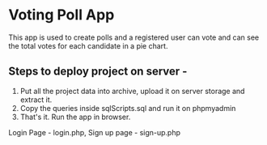 # Voting Poll App

This app is used to create polls and a registered user can vote and can see the total votes for each candidate in a pie chart.

## Steps to deploy project on server -

1. Put all the project data into archive, upload it on server storage and extract it.
2. Copy the queries inside sqlScripts.sql and run it on phpmyadmin
3. That's it. Run the app in browser.

Login Page - login.php, Sign up page - sign-up.php
